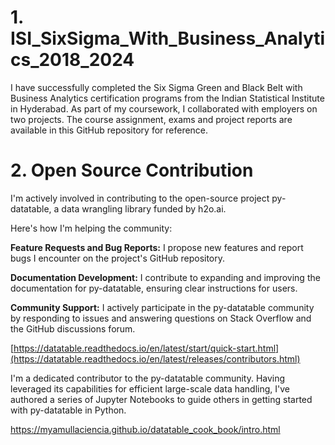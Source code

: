 # 1. ISI_SixSigma_With_Business_Analytics_2018_2024

I have successfully completed the Six Sigma Green and Black Belt with Business Analytics certification programs from the Indian Statistical Institute in Hyderabad. As part of my coursework, I collaborated with employers on two projects. The course assignment, exams and project reports are available in this GitHub repository for reference.


# 2. Open Source Contribution

I'm actively involved in contributing to the open-source project py-datatable, a data wrangling library funded by h2o.ai. 

Here's how I'm helping the community:

  **Feature Requests and Bug Reports:** I propose new features and report bugs I encounter on the project's GitHub repository.

  **Documentation Development:** I contribute to expanding and improving the documentation for py-datatable, ensuring clear instructions for users.

  **Community Support:** I actively participate in the py-datatable community by responding to issues and answering questions on Stack Overflow and the GitHub discussions forum.

[https://datatable.readthedocs.io/en/latest/start/quick-start.html](https://datatable.readthedocs.io/en/latest/releases/contributors.html)

I'm a dedicated contributor to the py-datatable community. Having leveraged its capabilities for efficient large-scale data handling, I've authored a series of Jupyter Notebooks to guide others in getting started with py-datatable in Python.

https://myamullaciencia.github.io/datatable_cook_book/intro.html 
